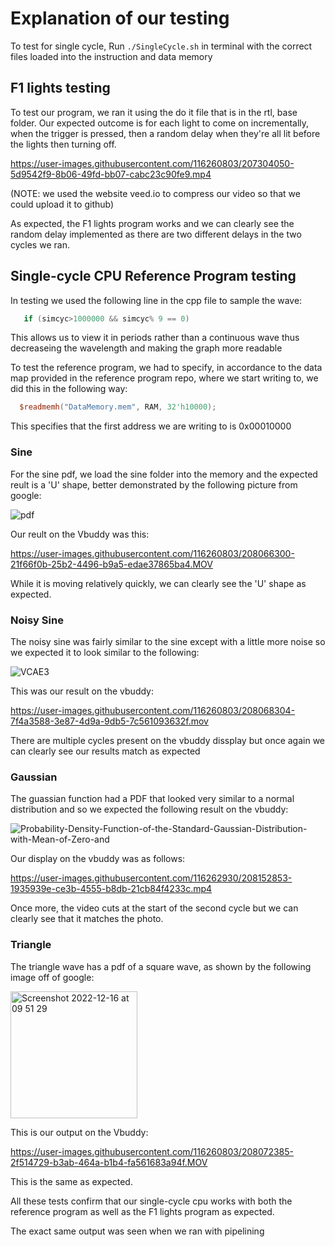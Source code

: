 # Explanation of our testing

To test for single cycle, Run `./SingleCycle.sh` in terminal with the correct files loaded into the instruction and data memory
## F1 lights testing

To test our program, we ran it using the do it file that is in the rtl, base folder. Our expected outcome is for each light to come on incrementally, when the trigger is pressed, then a random delay when they're all lit before the lights then turning off.



https://user-images.githubusercontent.com/116260803/207304050-5d9542f9-8b06-49fd-bb07-cabc23c90fe9.mp4

(NOTE: we used the website veed.io to compress our video so that we could upload it to github)

As expected, the F1 lights program works and we can clearly see the random delay implemented as there are two different delays in the two cycles we ran.


## Single-cycle CPU Reference Program testing

In testing we used the following line in the cpp file to sample the wave:

``` cpp
   if (simcyc>1000000 && simcyc% 9 == 0)
```
This allows us to view it in periods rather than a continuous wave thus decreaseing the wavelength and making the graph more readable

To test the reference program, we had to specify, in accordance to the data map provided in the reference program repo, where we start writing to, we did this in the following way:
``` verilog
  $readmemh("DataMemory.mem", RAM, 32'h10000);
```
This specifies that the first address we are writing to is 0x00010000

### Sine
For the sine pdf, we load the sine folder into the memory and the expected reult is a 'U' shape, better demonstrated by the following picture from google: 

![pdf](https://user-images.githubusercontent.com/116260803/208064721-96a666b8-6b0b-4d1e-9562-6cd7e3d1feff.png)

Our reult on the Vbuddy was this:

https://user-images.githubusercontent.com/116260803/208066300-21f66f0b-25b2-4496-b9a5-edae37865ba4.MOV

While it is moving relatively quickly, we can clearly see the 'U' shape as expected.


### Noisy Sine

The noisy sine was fairly similar to the sine except with a little more noise so we expected it to look similar to the following:

![VCAE3](https://user-images.githubusercontent.com/116260803/208067676-1a17cc6b-804e-4ff6-b1bf-98bdaa832c99.png)

This was our result on the vbuddy:

https://user-images.githubusercontent.com/116260803/208068304-7f4a3588-3e87-4d9a-9db5-7c561093632f.mov

There are multiple cycles present on the vbuddy dissplay but once again we can clearly see our results match as expected


### Gaussian

The guassian function had a PDF that looked very similar to a normal distribution and so we expected the following result on the vbuddy:

![Probability-Density-Function-of-the-Standard-Gaussian-Distribution-with-Mean-of-Zero-and](https://user-images.githubusercontent.com/116260803/208069193-202852b2-bb64-45b9-9963-a117117bdfb0.png)

Our display on the vbuddy was as follows:


https://user-images.githubusercontent.com/116262930/208152853-1935939e-ce3b-4555-b8db-21cb84f4233c.mp4




Once more, the video cuts at the start of the second cycle but we can clearly see that it matches the photo.


### Triangle

The triangle wave has a pdf of a square wave, as shown by the following image off of google:

<img width="203" alt="Screenshot 2022-12-16 at 09 51 29" src="https://user-images.githubusercontent.com/116260803/208072036-2bd08311-3ec9-40f0-ac5e-c5ca500eaf3c.png">

This is our output on the Vbuddy:


https://user-images.githubusercontent.com/116260803/208072385-2f514729-b3ab-464a-b1b4-fa561683a94f.MOV

This is the same as expected.

All these tests confirm that our single-cycle cpu works with both the reference program as well as the F1 lights program as expected.

The exact same output was seen when we ran with pipelining
